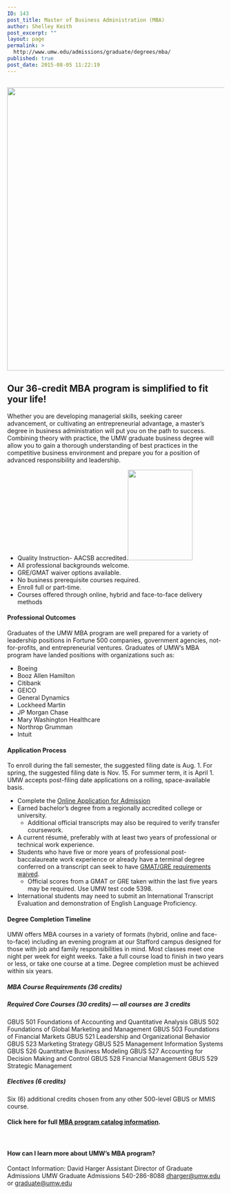 ```yaml
---
ID: 143
post_title: Master of Business Administration (MBA)
author: Shelley Keith
post_excerpt: ""
layout: page
permalink: >
  http://www.umw.edu/admissions/graduate/degrees/mba/
published: true
post_date: 2015-08-05 11:22:19
---
```

<h2></h2>
<p data-wp-editing="1"><a href="http://www.umw.edu/admissions/wp-content/uploads/sites/6/2019/07/Web-mba-grad-pic.png"><img class="aligncenter size-page-feature-uncropped wp-image-48679" src="http://www.umw.edu/admissions/wp-content/uploads/sites/6/2019/07/Web-mba-grad-pic-1140x681.png" alt="" width="1100" height="657" /></a></p>

<h2><strong>Our 36-credit MBA program is simplified to fit your life!  </strong></h2>
<p data-wp-editing="1">Whether you are developing managerial skills, seeking career advancement, or cultivating an entrepreneurial advantage, a master’s degree in business administration will put you on the path to success. Combining theory with practice, the UMW graduate business degree will allow you to gain a thorough understanding of best practices in the competitive business environment and prepare you for a position of advanced responsibility and leadership.</p>

<ul>
 	<li>Quality Instruction- AACSB accredited.<a href="http://www.umw.edu/admissions/wp-content/uploads/sites/6/2019/07/AACSB-logo-accredited-vert-color-RGB-214x300.jpg"><img class="alignright wp-image-48677" src="http://www.umw.edu/admissions/wp-content/uploads/sites/6/2019/07/AACSB-logo-accredited-vert-color-RGB-214x300-214x300.jpg" alt="" width="150" height="210" data-wp-editing="1" /></a></li>
 	<li>All professional backgrounds welcome.</li>
 	<li>GRE/GMAT waiver options available.</li>
 	<li>No business prerequisite courses required.</li>
 	<li>Enroll full or part-time.</li>
 	<li>Courses offered through online, hybrid and face-to-face delivery methods</li>
</ul>
<h4><strong>Professional Outcomes </strong></h4>
Graduates of the UMW MBA program are well prepared for a variety of leadership positions in Fortune 500 companies, government agencies, not-for-profits, and entrepreneurial ventures. Graduates of UMW’s MBA program have landed positions with organizations such as:
<ul>
 	<li>Boeing</li>
 	<li>Booz Allen Hamilton</li>
 	<li>Citibank</li>
 	<li>GEICO</li>
 	<li>General Dynamics</li>
 	<li>Lockheed Martin</li>
 	<li>JP Morgan Chase</li>
 	<li>Mary Washington Healthcare</li>
 	<li>Northrop Grumman</li>
 	<li>Intuit</li>
</ul>
<h4><strong>Application Process</strong></h4>
To enroll during the fall semester, the suggested filing date is Aug. 1. For spring, the suggested filing date is Nov. 15. For summer term, it is April 1. UMW accepts post-filing date applications on a rolling, space-available basis.
<ul>
 	<li>Complete the <a href="https://www.applyweb.com/umw/menu.html">Online Application for Admission</a></li>
 	<li>Earned bachelor’s degree from a regionally accredited college or university.
<ul>
 	<li>Additional official transcripts may also be required to verify transfer coursework.</li>
</ul>
</li>
 	<li>A current résumé, preferably with at least two years of professional or technical work experience.</li>
 	<li>Students who have five or more years of professional post-baccalaureate work experience or already have a terminal degree conferred on a transcript can seek to have <a href="http://www.umw.edu/admissions/graduate/advising/waiver/">GMAT/GRE requirements waived</a>.
<ul>
 	<li>Official scores from a GMAT or GRE taken within the last five years may be required. Use UMW test code 5398.</li>
</ul>
</li>
 	<li>International students may need to submit an International Transcript Evaluation and demonstration of English Language Proficiency.</li>
</ul>
<h4><strong>Degree Completion Timeline </strong></h4>
UMW offers MBA courses in a variety of formats (hybrid, online and face-to-face) including an evening program at our Stafford campus designed for those with job and family responsibilities in mind. Most classes meet one night per week for eight weeks. Take a full course load to finish in two years or less, or take one course at a time. Degree completion must be achieved within six years.
<h5><strong>MBA Course Requirements (36 credits)</strong></h5>
<h5><strong>Required Core Courses (30 credits) — all courses are 3 credits</strong></h5>
GBUS 501 Foundations of Accounting and Quantitative Analysis
GBUS 502 Foundations of Global Marketing and Management
GBUS 503 Foundations of Financial Markets
GBUS 521 Leadership and Organizational Behavior
GBUS 523 Marketing Strategy
GBUS 525 Management Information Systems
GBUS 526 Quantitative Business Modeling
GBUS 527 Accounting for Decision Making and Control
GBUS 528 Financial Management
GBUS 529 Strategic Management
<h5><strong>Electives (6 credits)</strong></h5>
Six (6) additional credits chosen from any other 500-level GBUS or MMIS course.
<h4>Click here for full <a href="http://publications.umw.edu/graduatecatalog/graduate-programs/college-of-business/mba/">MBA program catalog information</a>.</h4>
&nbsp;
<h4><strong>How can I learn more about UMW’s MBA program?</strong></h4>
Contact Information:
David Harger
Assistant Director of Graduate Admissions
UMW Graduate Admissions
540-286-8088
<a href="mailto:dharger@umw.edu">dharger@umw.edu</a> or <a href="mailto:graduate@umw.edu">graduate@umw.edu</a>